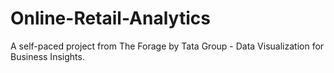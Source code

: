 # Online-Retail-Analytics
A self-paced project from The Forage by Tata Group - Data Visualization for Business Insights.
